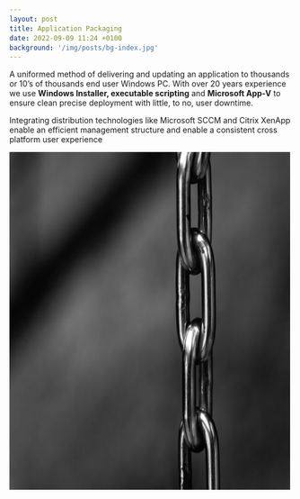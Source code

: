 ```yaml
---
layout: post
title: Application Packaging
date: 2022-09-09 11:24 +0100
background: '/img/posts/bg-index.jpg'
---
```

<p>A uniformed method of delivering and updating an application to thousands or 10’s of thousands end user Windows PC. With over 20 years experience we use <b>Windows Installer, executable scripting</b> and <b>Microsoft App-V</b> to ensure clean precise deployment with little, to no, user downtime. </p>
<p>Integrating distribution technologies like Microsoft SCCM and Citrix XenApp enable an efficient management structure and enable a consistent cross platform user experience</p>

<p>
<img src="/img/posts/chain.jpg" alt="Linking Chain" width="500" height="600"> 
<p>
